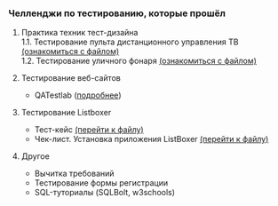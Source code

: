 <h3>Челленджи по тестированию, которые прошёл</h3>

1. Практика техник тест-дизайна<br>
   1.1. Тестирование пульта дистанционного управления ТВ <a href="https://docs.google.com/document/d/1ep1eG3WHsozBmkRPbvTCn8QQlR-SsoTy/edit?usp=drive_link&ouid=102064553302234595178&rtpof=true&sd=true">(ознакомиться с файлом)</a><br>
   1.2. Тестирование уличного фонаря <a href="https://docs.google.com/document/d/1OUkt60trUj8Xvn2yVRsEVqRpSbMd_1Xz/edit?usp=drive_link&ouid=102064553302234595178&rtpof=true&sd=true">(ознакомиться с файлом)</a><br>

2. Тестирование веб-сайтов
   - QATestlab (<a href="">подробнее</a>)
3. Тестирование Listboxer
   - Тест-кейс <a href="https://docs.google.com/spreadsheets/d/13Ij7xlx558jcWZsFIqEEIRGHIEco4NKL2DVjASslptE/edit?usp=drive_link">(перейти к файлу)</a>
   - Чек-лист. Установка приложения ListBoxer <a href="https://docs.google.com/spreadsheets/d/1RY0YS71wzmfuoZD_lmVDFqL4k_3uCVAc/edit?usp=drive_link&ouid=102064553302234595178&rtpof=true&sd=true">(перейти к файлу)</a>
4. Другое
   - Вычитка требований
   - Тестирование формы регистрации
   - SQL-туториалы (SQLBolt, w3schools)
